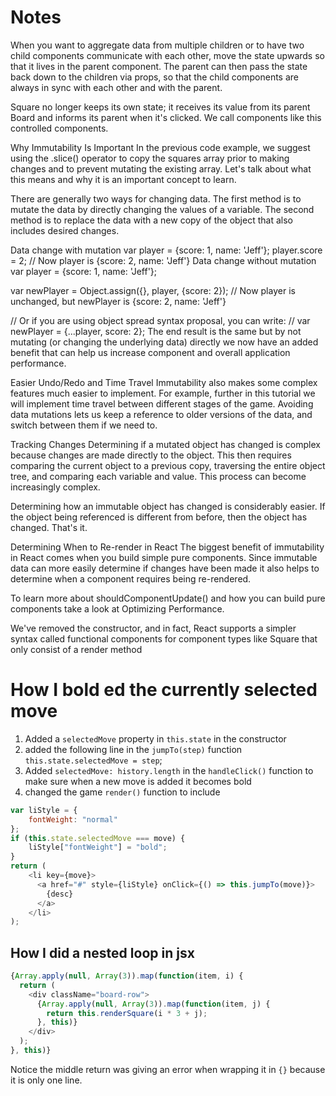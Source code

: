 # Notes

When you want to aggregate data from multiple children or to have two child components communicate with each other, move the state upwards so that it lives in the parent component. The parent can then pass the state back down to the children via props, so that the child components are always in sync with each other and with the parent.

Square no longer keeps its own state; it receives its value from its parent Board and informs its parent when it's clicked. We call components like this controlled components.

Why Immutability Is Important
In the previous code example, we suggest using the .slice() operator to copy the squares array prior to making changes and to prevent mutating the existing array. Let's talk about what this means and why it is an important concept to learn.

There are generally two ways for changing data. The first method is to mutate the data by directly changing the values of a variable. The second method is to replace the data with a new copy of the object that also includes desired changes.

Data change with mutation
var player = {score: 1, name: 'Jeff'};
player.score = 2;
// Now player is {score: 2, name: 'Jeff'}
Data change without mutation
var player = {score: 1, name: 'Jeff'};

var newPlayer = Object.assign({}, player, {score: 2});
// Now player is unchanged, but newPlayer is {score: 2, name: 'Jeff'}

// Or if you are using object spread syntax proposal, you can write:
// var newPlayer = {...player, score: 2};
The end result is the same but by not mutating (or changing the underlying data) directly we now have an added benefit that can help us increase component and overall application performance.

Easier Undo/Redo and Time Travel
Immutability also makes some complex features much easier to implement. For example, further in this tutorial we will implement time travel between different stages of the game. Avoiding data mutations lets us keep a reference to older versions of the data, and switch between them if we need to.

Tracking Changes
Determining if a mutated object has changed is complex because changes are made directly to the object. This then requires comparing the current object to a previous copy, traversing the entire object tree, and comparing each variable and value. This process can become increasingly complex.

Determining how an immutable object has changed is considerably easier. If the object being referenced is different from before, then the object has changed. That's it.

Determining When to Re-render in React
The biggest benefit of immutability in React comes when you build simple pure components. Since immutable data can more easily determine if changes have been made it also helps to determine when a component requires being re-rendered.

To learn more about shouldComponentUpdate() and how you can build pure components take a look at Optimizing Performance.

We've removed the constructor, and in fact, React supports a simpler syntax called functional components for component types like Square that only consist of a render method

# How I **bold** ed the currently selected move
1. Added a `selectedMove` property in `this.state` in the constructor
2. added the following line in the `jumpTo(step)` function `this.state.selectedMove = step`;
3. Added `selectedMove: history.length` in the `handleClick()` function to make sure when a new move is added it becomes bold
4. changed the game `render()` function to include
```javascript
var liStyle = {
    fontWeight: "normal"
};
if (this.state.selectedMove === move) {
    liStyle["fontWeight"] = "bold";
}
return (
    <li key={move}>
      <a href="#" style={liStyle} onClick={() => this.jumpTo(move)}>
        {desc}
      </a>
    </li>
);
```

## How I did a nested loop in jsx
```javascript
{Array.apply(null, Array(3)).map(function(item, i) {
  return (
    <div className="board-row">
      {Array.apply(null, Array(3)).map(function(item, j) {
        return this.renderSquare(i * 3 + j);
      }, this)}
    </div>
  );
}, this)}
```
Notice the middle return was giving an error when wrapping it in `{}` because it is only one line.

